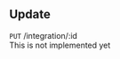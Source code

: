 
## Update

<aside class="endpoint">
        <code>PUT</code> /integration/:id
</aside>

<aside class="warning text">This is not implemented yet</aside>


